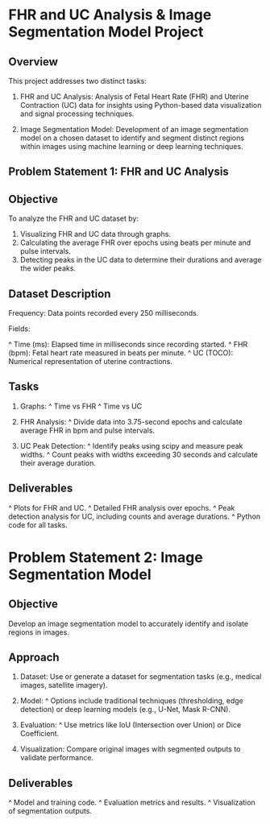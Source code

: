 # FHR and UC Analysis & Image Segmentation Model Project

## Overview

This project addresses two distinct tasks:

1) FHR and UC Analysis: Analysis of Fetal Heart Rate (FHR) and Uterine Contraction (UC) data for insights using Python-based data visualization and signal processing techniques.

2) Image Segmentation Model: Development of an image segmentation model on a chosen dataset to identify and segment distinct regions within images using machine learning or deep learning techniques.

## Problem Statement 1: FHR and UC Analysis

## Objective

To analyze the FHR and UC dataset by:

1) Visualizing FHR and UC data through graphs.
2) Calculating the average FHR over epochs using beats per minute and pulse intervals.
3) Detecting peaks in the UC data to determine their durations and average the wider peaks.

## Dataset Description

Frequency: Data points recorded every 250 milliseconds.

Fields:

^ Time (ms): Elapsed time in milliseconds since recording started.
^ FHR (bpm): Fetal heart rate measured in beats per minute.
^ UC (TOCO): Numerical representation of uterine contractions.

## Tasks

1) Graphs:
^ Time vs FHR
^ Time vs UC

2) FHR Analysis:
^ Divide data into 3.75-second epochs and calculate average FHR in bpm and pulse intervals.

3) UC Peak Detection:
^ Identify peaks using scipy and measure peak widths.
^ Count peaks with widths exceeding 30 seconds and calculate their average duration.

## Deliverables

^ Plots for FHR and UC.
^ Detailed FHR analysis over epochs.
^ Peak detection analysis for UC, including counts and average durations.
^ Python code for all tasks.

# Problem Statement 2: Image Segmentation Model

## Objective

Develop an image segmentation model to accurately identify and isolate regions in images.

## Approach

1) Dataset: Use or generate a dataset for segmentation tasks (e.g., medical images, satellite imagery).

2) Model:
^ Options include traditional techniques (thresholding, edge detection) or deep learning models (e.g., U-Net, Mask R-CNN).

3) Evaluation:
^ Use metrics like IoU (Intersection over Union) or Dice Coefficient.

4) Visualization:
Compare original images with segmented outputs to validate performance.

## Deliverables
^ Model and training code.
^ Evaluation metrics and results.
^ Visualization of segmentation outputs.

